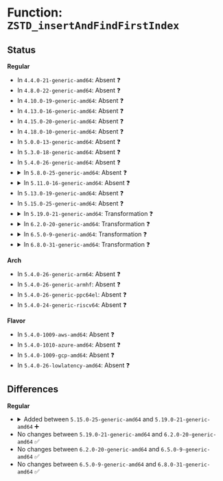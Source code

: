 # Function: <code>ZSTD_insertAndFindFirstIndex</code>

## Status
<b>Regular</b>
<ul>
<li>
In <code>4.4.0-21-generic-amd64</code>: Absent ❓
</li>
<li>
In <code>4.8.0-22-generic-amd64</code>: Absent ❓
</li>
<li>
In <code>4.10.0-19-generic-amd64</code>: Absent ❓
</li>
<li>
In <code>4.13.0-16-generic-amd64</code>: Absent ❓
</li>
<li>
In <code>4.15.0-20-generic-amd64</code>: Absent ❓
</li>
<li>
In <code>4.18.0-10-generic-amd64</code>: Absent ❓
</li>
<li>
In <code>5.0.0-13-generic-amd64</code>: Absent ❓
</li>
<li>
In <code>5.3.0-18-generic-amd64</code>: Absent ❓
</li>
<li>
In <code>5.4.0-26-generic-amd64</code>: Absent ❓
</li>
<li>
<details>
<summary>In <code>5.8.0-25-generic-amd64</code>: Absent ❓</summary>

```json
{
  "name": "ZSTD_insertAndFindFirstIndex",
  "collision_type": "Unique Static",
  "inline_type": "Full",
  "funcs": [
    {
      "addr": 18446744071584873070,
      "name": "ZSTD_insertAndFindFirstIndex",
      "external": false,
      "loc": "lib/zstd/compress.c:1796",
      "file": "lib/zstd/compress.c",
      "inline": "declared, inlined",
      "caller_inline": [
        "lib/zstd/compress.c:ZSTD_compressBlock_lazy2_extDict",
        "lib/zstd/compress.c:ZSTD_compressBlock_lazy2_extDict",
        "lib/zstd/compress.c:ZSTD_compressBlock_lazy2_extDict",
        "lib/zstd/compress.c:ZSTD_compressBlock_lazy2_extDict",
        "lib/zstd/compress.c:ZSTD_compressBlock_lazy2_extDict",
        "lib/zstd/compress.c:ZSTD_compressBlock_lazy2_extDict",
        "lib/zstd/compress.c:ZSTD_compressBlock_lazy2_extDict",
        "lib/zstd/compress.c:ZSTD_compressBlock_lazy2_extDict",
        "lib/zstd/compress.c:ZSTD_compressBlock_lazy2_extDict",
        "lib/zstd/compress.c:ZSTD_compressBlock_lazy_extDict",
        "lib/zstd/compress.c:ZSTD_compressBlock_lazy_extDict",
        "lib/zstd/compress.c:ZSTD_compressBlock_lazy_extDict",
        "lib/zstd/compress.c:ZSTD_compressBlock_lazy_extDict",
        "lib/zstd/compress.c:ZSTD_compressBlock_lazy_extDict",
        "lib/zstd/compress.c:ZSTD_compressBlock_lazy_extDict",
        "lib/zstd/compress.c:ZSTD_compressBlock_greedy_extDict",
        "lib/zstd/compress.c:ZSTD_compressBlock_greedy_extDict",
        "lib/zstd/compress.c:ZSTD_compressBlock_greedy_extDict",
        "lib/zstd/compress.c:ZSTD_compressBlock_greedy",
        "lib/zstd/compress.c:ZSTD_compressBlock_greedy",
        "lib/zstd/compress.c:ZSTD_compressBlock_greedy",
        "lib/zstd/compress.c:ZSTD_compressBlock_lazy",
        "lib/zstd/compress.c:ZSTD_compressBlock_lazy",
        "lib/zstd/compress.c:ZSTD_compressBlock_lazy",
        "lib/zstd/compress.c:ZSTD_compressBlock_lazy",
        "lib/zstd/compress.c:ZSTD_compressBlock_lazy",
        "lib/zstd/compress.c:ZSTD_compressBlock_lazy",
        "lib/zstd/compress.c:ZSTD_compressBlock_lazy2",
        "lib/zstd/compress.c:ZSTD_compressBlock_lazy2",
        "lib/zstd/compress.c:ZSTD_compressBlock_lazy2",
        "lib/zstd/compress.c:ZSTD_compressBlock_lazy2",
        "lib/zstd/compress.c:ZSTD_compressBlock_lazy2",
        "lib/zstd/compress.c:ZSTD_compressBlock_lazy2",
        "lib/zstd/compress.c:ZSTD_compressBlock_lazy2",
        "lib/zstd/compress.c:ZSTD_compressBlock_lazy2",
        "lib/zstd/compress.c:ZSTD_compressBlock_lazy2"
      ],
      "caller_func": []
    }
  ],
  "symbols": []
}
```
</details>
</li>
<li>
<details>
<summary>In <code>5.11.0-16-generic-amd64</code>: Absent ❓</summary>

```json
{
  "name": "ZSTD_insertAndFindFirstIndex",
  "collision_type": "Unique Static",
  "inline_type": "Full",
  "funcs": [
    {
      "addr": 18446744071584948548,
      "name": "ZSTD_insertAndFindFirstIndex",
      "external": false,
      "loc": "lib/zstd/compress.c:1796",
      "file": "lib/zstd/compress.c",
      "inline": "declared, inlined",
      "caller_inline": [
        "lib/zstd/compress.c:ZSTD_compressBlock_lazy2_extDict",
        "lib/zstd/compress.c:ZSTD_compressBlock_lazy2_extDict",
        "lib/zstd/compress.c:ZSTD_compressBlock_lazy2_extDict",
        "lib/zstd/compress.c:ZSTD_compressBlock_lazy2_extDict",
        "lib/zstd/compress.c:ZSTD_compressBlock_lazy2_extDict",
        "lib/zstd/compress.c:ZSTD_compressBlock_lazy2_extDict",
        "lib/zstd/compress.c:ZSTD_compressBlock_lazy2_extDict",
        "lib/zstd/compress.c:ZSTD_compressBlock_lazy2_extDict",
        "lib/zstd/compress.c:ZSTD_compressBlock_lazy2_extDict",
        "lib/zstd/compress.c:ZSTD_compressBlock_lazy_extDict",
        "lib/zstd/compress.c:ZSTD_compressBlock_lazy_extDict",
        "lib/zstd/compress.c:ZSTD_compressBlock_lazy_extDict",
        "lib/zstd/compress.c:ZSTD_compressBlock_lazy_extDict",
        "lib/zstd/compress.c:ZSTD_compressBlock_lazy_extDict",
        "lib/zstd/compress.c:ZSTD_compressBlock_lazy_extDict",
        "lib/zstd/compress.c:ZSTD_compressBlock_greedy_extDict",
        "lib/zstd/compress.c:ZSTD_compressBlock_greedy_extDict",
        "lib/zstd/compress.c:ZSTD_compressBlock_greedy_extDict",
        "lib/zstd/compress.c:ZSTD_compressBlock_greedy",
        "lib/zstd/compress.c:ZSTD_compressBlock_greedy",
        "lib/zstd/compress.c:ZSTD_compressBlock_greedy",
        "lib/zstd/compress.c:ZSTD_compressBlock_lazy",
        "lib/zstd/compress.c:ZSTD_compressBlock_lazy",
        "lib/zstd/compress.c:ZSTD_compressBlock_lazy",
        "lib/zstd/compress.c:ZSTD_compressBlock_lazy",
        "lib/zstd/compress.c:ZSTD_compressBlock_lazy",
        "lib/zstd/compress.c:ZSTD_compressBlock_lazy",
        "lib/zstd/compress.c:ZSTD_compressBlock_lazy2",
        "lib/zstd/compress.c:ZSTD_compressBlock_lazy2",
        "lib/zstd/compress.c:ZSTD_compressBlock_lazy2",
        "lib/zstd/compress.c:ZSTD_compressBlock_lazy2",
        "lib/zstd/compress.c:ZSTD_compressBlock_lazy2",
        "lib/zstd/compress.c:ZSTD_compressBlock_lazy2",
        "lib/zstd/compress.c:ZSTD_compressBlock_lazy2",
        "lib/zstd/compress.c:ZSTD_compressBlock_lazy2",
        "lib/zstd/compress.c:ZSTD_compressBlock_lazy2"
      ],
      "caller_func": []
    }
  ],
  "symbols": []
}
```
</details>
</li>
<li>
In <code>5.13.0-19-generic-amd64</code>: Absent ❓
</li>
<li>
In <code>5.15.0-25-generic-amd64</code>: Absent ❓
</li>
<li>
<details>
<summary>In <code>5.19.0-21-generic-amd64</code>: Transformation ❓</summary>

```c
U32 ZSTD_insertAndFindFirstIndex(ZSTD_matchState_t * ms, const BYTE * ip)
```

```json
{
  "name": "ZSTD_insertAndFindFirstIndex",
  "collision_type": "Unique Global",
  "inline_type": "No",
  "funcs": [
    {
      "addr": 0,
      "name": "ZSTD_insertAndFindFirstIndex",
      "external": true,
      "loc": "lib/zstd/compress/zstd_lazy.c:475",
      "file": "lib/zstd/compress/zstd_lazy.c",
      "inline": "seen, unknown",
      "caller_inline": [],
      "caller_func": [
        "lib/zstd/compress/zstd_compress.c:ZSTD_loadDictionaryContent"
      ]
    }
  ],
  "symbols": [
    {
      "addr": 18446744071594175593,
      "name": "ZSTD_insertAndFindFirstIndex.cold",
      "section": ".text",
      "bind": "STB_LOCAL",
      "size": 593
    },
    {
      "addr": 18446744071586393248,
      "name": "ZSTD_insertAndFindFirstIndex",
      "section": ".text",
      "bind": "STB_GLOBAL",
      "size": 585
    }
  ]
}
```
</details>
</li>
<li>
<details>
<summary>In <code>6.2.0-20-generic-amd64</code>: Transformation ❓</summary>

```c
U32 ZSTD_insertAndFindFirstIndex(ZSTD_matchState_t * ms, const BYTE * ip)
```

```json
{
  "name": "ZSTD_insertAndFindFirstIndex",
  "collision_type": "Unique Global",
  "inline_type": "No",
  "funcs": [
    {
      "addr": 0,
      "name": "ZSTD_insertAndFindFirstIndex",
      "external": true,
      "loc": "lib/zstd/compress/zstd_lazy.c:641",
      "file": "lib/zstd/compress/zstd_lazy.c",
      "inline": "seen, unknown",
      "caller_inline": [],
      "caller_func": [
        "lib/zstd/compress/zstd_compress.c:ZSTD_loadDictionaryContent"
      ]
    }
  ],
  "symbols": [
    {
      "addr": 18446744071596183454,
      "name": "ZSTD_insertAndFindFirstIndex.cold",
      "section": ".text",
      "bind": "STB_LOCAL",
      "size": 593
    },
    {
      "addr": 18446744071587534656,
      "name": "ZSTD_insertAndFindFirstIndex",
      "section": ".text",
      "bind": "STB_GLOBAL",
      "size": 585
    }
  ]
}
```
</details>
</li>
<li>
<details>
<summary>In <code>6.5.0-9-generic-amd64</code>: Transformation ❓</summary>

```c
U32 ZSTD_insertAndFindFirstIndex(ZSTD_matchState_t * ms, const BYTE * ip)
```

```json
{
  "name": "ZSTD_insertAndFindFirstIndex",
  "collision_type": "Unique Global",
  "inline_type": "No",
  "funcs": [
    {
      "addr": 0,
      "name": "ZSTD_insertAndFindFirstIndex",
      "external": true,
      "loc": "lib/zstd/compress/zstd_lazy.c:641",
      "file": "lib/zstd/compress/zstd_lazy.c",
      "inline": "seen, unknown",
      "caller_inline": [],
      "caller_func": [
        "lib/zstd/compress/zstd_compress.c:ZSTD_loadDictionaryContent"
      ]
    }
  ],
  "symbols": [
    {
      "addr": 18446744071596708845,
      "name": "ZSTD_insertAndFindFirstIndex.cold",
      "section": ".text",
      "bind": "STB_LOCAL",
      "size": 593
    },
    {
      "addr": 18446744071587800128,
      "name": "ZSTD_insertAndFindFirstIndex",
      "section": ".text",
      "bind": "STB_GLOBAL",
      "size": 587
    }
  ]
}
```
</details>
</li>
<li>
<details>
<summary>In <code>6.8.0-31-generic-amd64</code>: Transformation ❓</summary>

```c
U32 ZSTD_insertAndFindFirstIndex(ZSTD_matchState_t * ms, const BYTE * ip)
```

```json
{
  "name": "ZSTD_insertAndFindFirstIndex",
  "collision_type": "Unique Global",
  "inline_type": "No",
  "funcs": [
    {
      "addr": 0,
      "name": "ZSTD_insertAndFindFirstIndex",
      "external": true,
      "loc": "lib/zstd/compress/zstd_lazy.c:641",
      "file": "lib/zstd/compress/zstd_lazy.c",
      "inline": "seen, unknown",
      "caller_inline": [],
      "caller_func": [
        "lib/zstd/compress/zstd_compress.c:ZSTD_loadDictionaryContent"
      ]
    }
  ],
  "symbols": [
    {
      "addr": 18446744071597618522,
      "name": "ZSTD_insertAndFindFirstIndex.cold",
      "section": ".text",
      "bind": "STB_LOCAL",
      "size": 593
    },
    {
      "addr": 18446744071588134912,
      "name": "ZSTD_insertAndFindFirstIndex",
      "section": ".text",
      "bind": "STB_GLOBAL",
      "size": 587
    }
  ]
}
```
</details>
</li>
</ul>
<b>Arch</b>
<ul>
<li>
In <code>5.4.0-26-generic-arm64</code>: Absent ❓
</li>
<li>
In <code>5.4.0-26-generic-armhf</code>: Absent ❓
</li>
<li>
In <code>5.4.0-26-generic-ppc64el</code>: Absent ❓
</li>
<li>
In <code>5.4.0-24-generic-riscv64</code>: Absent ❓
</li>
</ul>
<b>Flavor</b>
<ul>
<li>
In <code>5.4.0-1009-aws-amd64</code>: Absent ❓
</li>
<li>
In <code>5.4.0-1010-azure-amd64</code>: Absent ❓
</li>
<li>
In <code>5.4.0-1009-gcp-amd64</code>: Absent ❓
</li>
<li>
In <code>5.4.0-26-lowlatency-amd64</code>: Absent ❓
</li>
</ul>

## Differences
<b>Regular</b>
<ul>
<li>
<details>
<summary>Added between <code>5.15.0-25-generic-amd64</code> and <code>5.19.0-21-generic-amd64</code> ➕</summary>

```c
U32 ZSTD_insertAndFindFirstIndex(ZSTD_matchState_t * ms, const BYTE * ip)
```
</details>
</li>
<li>
No changes between <code>5.19.0-21-generic-amd64</code> and <code>6.2.0-20-generic-amd64</code> ✅
</li>
<li>
No changes between <code>6.2.0-20-generic-amd64</code> and <code>6.5.0-9-generic-amd64</code> ✅
</li>
<li>
No changes between <code>6.5.0-9-generic-amd64</code> and <code>6.8.0-31-generic-amd64</code> ✅
</li>
</ul>
